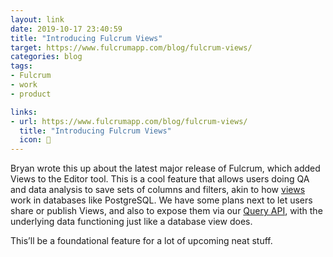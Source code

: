 ```yaml
---
layout: link
date: 2019-10-17 23:40:59
title: "Introducing Fulcrum Views"
target: https://www.fulcrumapp.com/blog/fulcrum-views/
categories: blog
tags:
- Fulcrum
- work
- product

links:
- url: https://www.fulcrumapp.com/blog/fulcrum-views/
  title: "Introducing Fulcrum Views"
  icon: 🔺
---
```


Bryan wrote this up about the latest major release of Fulcrum, which added Views to the Editor tool. This is a cool feature that allows users doing QA and data analysis to save sets of columns and filters, akin to how [views](https://www.postgresql.org/docs/9.2/sql-createview.html "Postgres Views") work in databases like PostgreSQL. We have some plans next to let users share or publish Views, and also to expose them via our [Query API](https://learn.fulcrumapp.com/dev/query/intro "Query API"), with the underlying data functioning just like a database view does.

This’ll be a foundational feature for a lot of upcoming neat stuff.
